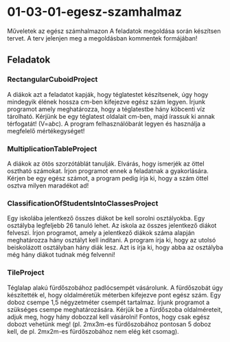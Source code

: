# 01-03-01-egesz-szamhalmaz
Műveletek az egész számhalmazon
A feladatok megoldása során készítsen tervet. A terv jelenjen meg a megoldásban kommentek formájában!
## Feladatok
### RectangularCuboidProject    
A diákok azt a feladatot kapják, hogy téglatestet készítsenek, úgy hogy mindegyik élének hossza cm-ben kifejezve egész szám legyen. Írjunk programot amely meghatározza, hogy a téglatestbe hány köbcenti víz tárolható. Kérjünk be egy téglatest oldalait cm-ben, majd írassuk ki annak térfogatát! (V=a*b*c). A program felhasználóbarát legyen és használja a megfelelő mértékegységet!    
### MultiplicationTableProject    
A diákok az ötös szorzótáblát tanulják. Elvárás, hogy ismerjék az öttel osztható számokat. Írjon programot ennek a feladatnak a gyakorlására. Kérjen be egy egész számot, a program pedig írja ki, hogy a szám öttel osztva milyen maradékot ad!    
### ClassificationOfStudentsIntoClassesProject    
Egy iskolába jelentkező összes diákot be kell sorolni osztályokba. Egy osztályba legfeljebb 26 tanuló lehet. Az iskola az összes jelentkező diákot felveszi. Írjon programot, amely a jelentkező diákok száma alapján meghatározza hány osztályt kell indítani. A program írja ki, hogy az utolsó beiskolázott osztályban hány diák lesz. Azt is írja ki, hogy abba az osztályba még hány diákot tudnak még felvenni!    
### TileProject    
Téglalap alakú fürdőszobához padlócsempét vásárolunk. A fürdőszobát úgy készítették el, hogy oldalméretük méterben kifejezve pont egész szám. Egy doboz csempe 1,5 négyzetméter csempét tartalmaz. Írjunk programot a szükséges csempe meghatározására. Kérjük be a fürdőszoba oldalméreteit, adjuk meg, hogy hány dobozzal kell vásárolni! Fontos, hogy csak egész dobozt vehetünk meg! (pl. 2mx3m-es fürdőszobához pontosan 5 doboz kell, de pl. 2mx2m-es fürdőszobához nem elég két csomag).     

